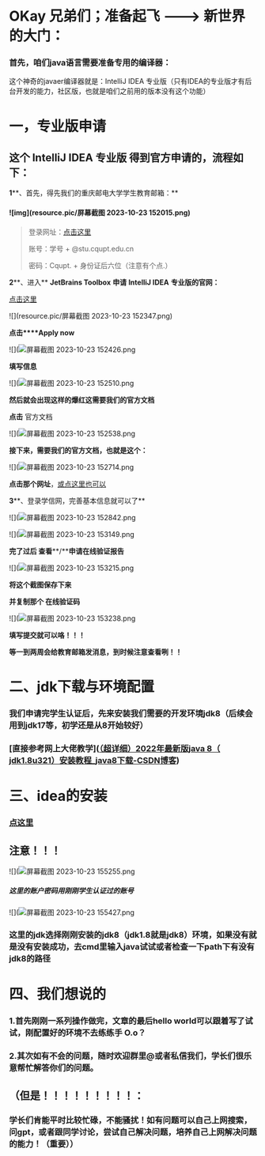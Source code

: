 # **OKay** **兄弟们；准备起飞** **--->** **新世界的大门：**

### 首先，咱们java语言需要准备专用的编译器：

这个神奇的javaer编译器就是：IntelliJ IDEA 专业版（只有IDEA的专业版才有后台开发的能力，社区版，也就是咱们之前用的版本没有这个功能）

# 一，专业版申请

## 这个 IntelliJ IDEA 专业版 得到官方申请的，流程如下：

**1****、首先，得先我们的重庆邮电大学学生教育邮箱：**

#### ![img](resource.pic/屏幕截图 2023-10-23 152015.png)

> 登录网址：[点击这里](https://mail.cqupt.edu.cn/)
>
> 账号：学号 + @stu.cqupt.edu.cn
>
> 密码：Cqupt. + 身份证后六位（注意有个点.）

**2****、进入** **JetBrains Toolbox** **申请** **IntelliJ IDEA** **专业版的官网：**

[点击这里](https://www.jetbrains.com/community/education/#students)

![](resource.pic/屏幕截图 2023-10-23 152347.png)

**点击****Apply now**

![](![屏幕截图 2023-10-23 152426.png](resource.pic%2F%C6%C1%C4%BB%BD%D8%CD%BC%202023-10-23%20152426.png)

**填写信息**

![](![屏幕截图 2023-10-23 152510.png](resource.pic%2F%C6%C1%C4%BB%BD%D8%CD%BC%202023-10-23%20152510.png)

**然后就会出现这样的爆红这需要我们的官方文档**

**点击** 官方文档

![](![屏幕截图 2023-10-23 152538.png](resource.pic%2F%C6%C1%C4%BB%BD%D8%CD%BC%202023-10-23%20152538.png)

**接下来，需要我们的官方文档，也就是这个：**

![](![屏幕截图 2023-10-23 152714.png](resource.pic%2F%C6%C1%C4%BB%BD%D8%CD%BC%202023-10-23%20152714.png)

**点击那个网址**，[或点这里也可以](https://www.chsi.com.cn/)

**3****、登录学信网，完善基本信息就可以了**

![](![屏幕截图 2023-10-23 152842.png](resource.pic%2F%C6%C1%C4%BB%BD%D8%CD%BC%202023-10-23%20152842.png)

![](![屏幕截图 2023-10-23 153149.png](resource.pic%2F%C6%C1%C4%BB%BD%D8%CD%BC%202023-10-23%20153149.png)

**完了过后 查看****/****申请在线验证报告**

![](![屏幕截图 2023-10-23 153215.png](resource.pic%2F%C6%C1%C4%BB%BD%D8%CD%BC%202023-10-23%20153215.png)

**将这个截图保存下来**

**并复制那个 在线验证码**

![](![屏幕截图 2023-10-23 153238.png](resource.pic%2F%C6%C1%C4%BB%BD%D8%CD%BC%202023-10-23%20153238.png)

**填写提交就可以咯！！！**

**等一到两周会给教育邮箱发消息，到时候注意查看咧！！**

# 二、jdk下载与环境配置

### 我们申请完学生认证后，先来安装我们需要的开发环境jdk8（后续会用到jdk17等，初学还是从8开始较好）

### [直接参考网上大佬教学]([（超详细）2022年最新版java 8（ jdk1.8u321）安装教程_java8下载-CSDN博客](https://blog.csdn.net/JunLeon/article/details/122623465?ops_request_misc=%7B%22request%5Fid%22%3A%22169804197816800182739517%22%2C%22scm%22%3A%2220140713.130102334..%22%7D&request_id=169804197816800182739517&biz_id=0&utm_medium=distribute.pc_search_result.none-task-blog-2~all~top_positive~default-1-122623465-null-null.142^v96^pc_search_result_base7&utm_term=jdk8&spm=1018.2226.3001.4187))



# 三、idea的安装

### [点这里](https://blog.csdn.net/weixin_44778232/article/details/128506296?ops_request_misc=&request_id=&biz_id=102&utm_term=idea%E5%AE%89%E8%A3%85&utm_medium=distribute.pc_search_result.none-task-blog-2~all~sobaiduweb~default-6-128506296.142^v96^pc_search_result_base7&spm=1018.2226.3001.4187)

## 注意！！！

![](![屏幕截图 2023-10-23 155255.png](resource.pic%2F%C6%C1%C4%BB%BD%D8%CD%BC%202023-10-23%20155255.png)

##### 这里的账户密码用刚刚学生认证过的账号

![](![屏幕截图 2023-10-23 155427.png](resource.pic%2F%C6%C1%C4%BB%BD%D8%CD%BC%202023-10-23%20155427.png)

### 这里的jdk选择刚刚安装的jdk8（jdk1.8就是jdk8）环境，如果没有就是没有安装成功，去cmd里输入java试试或者检查一下path下有没有jdk8的路径

# 四、我们想说的

### 1.首先刚刚一系列操作做完，文章的最后hello world可以跟着写了试试，刚配置好的环境不去练练手 O.o？

### 2.其次如有不会的问题，随时欢迎群里@或者私信我们，学长们很乐意帮忙解答你们的问题。

## （但是！！！！！！！！！：

### 学长们肯能平时比较忙碌，不能骚扰！如有问题可以自己上网搜索，问gpt，或者跟同学讨论，尝试自己解决问题，培养自己上网解决问题的能力！（重要））

